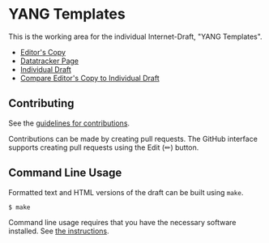 # YANG Templates

This is the working area for the individual Internet-Draft, "YANG Templates".

* [Editor's Copy](https://QiufangMa.github.io/template-mechanism/#go.draft-ma-netmod-template-mechanism.html)
* [Datatracker Page](https://datatracker.ietf.org/doc/draft-ma-netmod-template-mechanism)
* [Individual Draft](https://datatracker.ietf.org/doc/html/draft-ma-netmod-template-mechanism)
* [Compare Editor's Copy to Individual Draft](https://QiufangMa.github.io/template-mechanism/#go.draft-ma-netmod-template-mechanism.diff)


## Contributing

See the
[guidelines for contributions](https://github.com/QiufangMa/template-mechanism/blob//CONTRIBUTING.md).

Contributions can be made by creating pull requests.
The GitHub interface supports creating pull requests using the Edit (✏) button.


## Command Line Usage

Formatted text and HTML versions of the draft can be built using `make`.

```sh
$ make
```

Command line usage requires that you have the necessary software installed.  See
[the instructions](https://github.com/martinthomson/i-d-template/blob/main/doc/SETUP.md).


